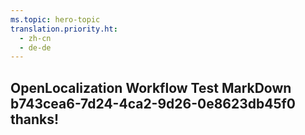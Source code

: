 ```yaml
---
ms.topic: hero-topic
translation.priority.ht: 
  - zh-cn
  - de-de
---
```

## OpenLocalization Workflow Test MarkDown b743cea6-7d24-4ca2-9d26-0e8623db45f0 thanks!

